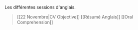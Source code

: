 Les différentes sessions d'anglais.
> [[22 Novembre|CV Objective]]
> [[Résumé Anglais]]
> [[Oral Comprehension]]



